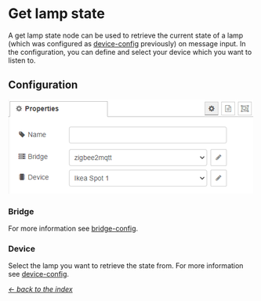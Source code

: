 # Get lamp state

A get lamp state node can be used to retrieve the current state of a lamp (which was configured as [device-config](../config/device-config.md) previously) on message input. In the configuration, you can define and select your device which you want to listen to.

## Configuration

![img](img/get-lamp-state-config.png)

### Bridge

For more information see [bridge-config](../config/bridge-config.md).

### Device

Select the lamp you want to retrieve the state from. For more information see [device-config](../config/device-config.md).

[*← back to the index*](../documentation.md)